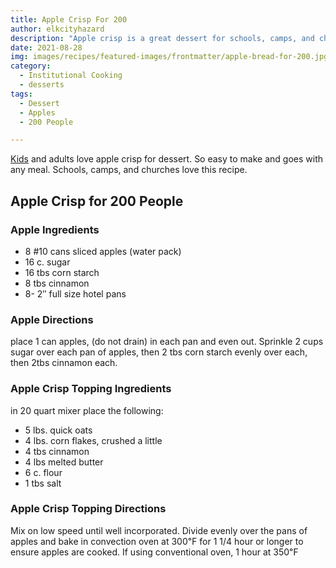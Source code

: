 ```yaml
---
title: Apple Crisp For 200
author: elkcityhazard
description: "Apple crisp is a great dessert for schools, camps, and churches. It's easy to make and serves 200 people." 
date: 2021-08-28
img: images/recipes/featured-images/frontmatter/apple-bread-for-200.jpg
category: 
  - Institutional Cooking
  - desserts
tags: 
  - Dessert    
  - Apples
  - 200 People

---
```

[Kids][1] and adults love apple crisp for dessert. So easy to make and goes with any meal. Schools, camps, and churches love this recipe.

## Apple Crisp for 200 People

### Apple Ingredients

  * 8 #10 cans sliced apples (water pack)
  * 16 c. sugar
  * 16 tbs corn starch
  * 8 tbs cinnamon
  * 8- 2&#8243; full size hotel pans

### Apple Directions

place 1 can apples, (do not drain) in each pan and even out. Sprinkle 2 cups sugar over each pan of apples, then 2 tbs corn starch evenly over each, then 2tbs cinnamon each.

### Apple Crisp Topping Ingredients

in 20 quart mixer place the following:

  * 5 lbs. quick oats
  * 4 lbs. corn flakes, crushed a little
  * 4 tbs cinnamon
  * 4 lbs melted butter
  * 6 c. flour
  * 1 tbs salt

### Apple Crisp Topping Directions

Mix on low speed until well incorporated. Divide evenly over the pans of apples and bake in convection oven at 300&#8457; for 1 1/4 hour or longer to ensure apples are cooked. If using conventional oven, 1 hour at 350&#8457;

 [1]: https://www.quick-e-recipes.com/recipes/kids-corner-recipes/
